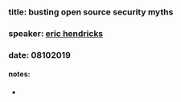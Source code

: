 ### title: busting open source security myths
### speaker: [eric hendricks](https://kansaslinuxfest.org/eric-the-it-guy/)
### date: 08102019

#### notes:
- 
